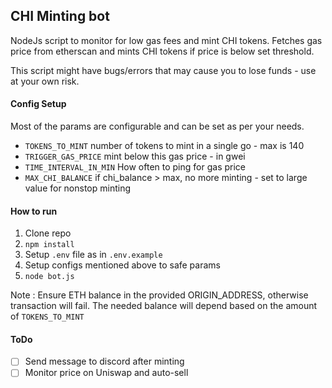 ## CHI Minting bot

NodeJs script to monitor for low gas fees and mint CHI tokens. Fetches gas price from etherscan and mints CHI tokens if price is below set threshold.

This script might have bugs/errors that may cause you to lose funds - use at your own risk.

#### Config Setup

Most of the params are configurable and can be set as per your needs.

- `TOKENS_TO_MINT` number of tokens to mint in a single go - max is 140
- `TRIGGER_GAS_PRICE` mint below this gas price - in gwei
- `TIME_INTERVAL_IN_MIN` How often to ping for gas price
- `MAX_CHI_BALANCE` if chi_balance > max, no more minting - set to large value for nonstop minting


#### How to run
1. Clone repo
2. `npm install`
3. Setup `.env` file as in `.env.example`
4. Setup configs mentioned above to safe params
5. `node bot.js`

Note : Ensure ETH balance in the provided ORIGIN_ADDRESS, otherwise transaction will fail. The needed balance will depend based on the amount of `TOKENS_TO_MINT`

#### ToDo
- [ ] Send message to discord after minting
- [ ] Monitor price on Uniswap and auto-sell 